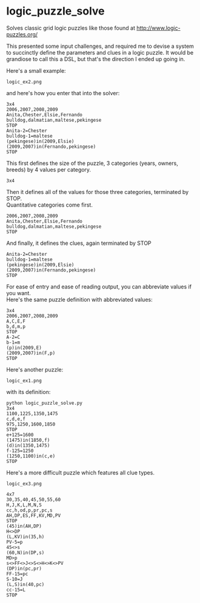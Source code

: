# logic_puzzle_solve
Solves classic grid logic puzzles like those found at http://www.logic-puzzles.org/

This presented some input challenges, and required me to devise a system to succinctly 
define the parameters and clues in a logic puzzle.  It would be grandiose to call this a 
DSL, but that's the direction I ended up going in.

Here's a small example:
```shell
logic_ex2.png
```
and here's how you enter that into the solver:

```shell
3x4
2006,2007,2008,2009
Anita,Chester,Elsie,Fernando
bulldog,dalmatian,maltese,pekingese
STOP
Anita-2=Chester
bulldog-1=maltese
(pekingese)in(2009,Elsie)
(2009,2007)in(Fernando,pekingese)
STOP
```

This first defines the size of the puzzle, 3 categories (years, owners, breeds) by 4 
values per category.

```shell
3x4
```

Then it defines all of the values for those three categories, terminated by STOP.  
Quantitative categories come first.

```shell
2006,2007,2008,2009
Anita,Chester,Elsie,Fernando
bulldog,dalmatian,maltese,pekingese
STOP
```

And finally, it defines the clues, again terminated by STOP

```shell
Anita-2=Chester
bulldog-1=maltese
(pekingese)in(2009,Elsie)
(2009,2007)in(Fernando,pekingese)
STOP
```

For ease of entry and ease of reading output, you can abbreviate values if you want.  
Here's the same puzzle definition with abbreviated values:

```shell
3x4
2006,2007,2008,2009
A,C,E,F
b,d,m,p
STOP
A-2=C
b-1=m
(p)in(2009,E)
(2009,2007)in(F,p)
STOP
```

Here's another puzzle:

```shell
logic_ex1.png
```

with its definition:

```shell
python logic_puzzle_solve.py
3x4
1100,1225,1350,1475
c,d,e,f
975,1250,1600,1850
STOP
e+125=1600
(1475)in(1850,f)
(d)in(1350,1475)
f-125=1250
(1250,1100)in(c,e)
STOP
```

Here's a more difficult puzzle which features all clue types.

```shell
logic_ex3.png
```

```shell
4x7
30,35,40,45,50,55,60
H,J,K,L,M,N,S
cc,h,od,p,pr,pc,s
AH,DP,ES,FF,KV,MD,PV
STOP
(45)in(AH,DP)
H<>DP
(L,KV)in(35,h)
PV-5=p
45<>s
(60,N)in(DP,s)
MD>p
s<>FF<>J<>S<>H<>K<>PV
(DP)in(pc,pr)
FF-15=pc
S-10=J
(L,S)in(40,pc)
cc-15=L
STOP
```

